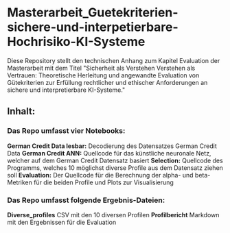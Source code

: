 # Masterarbeit_Guetekriterien-sichere-und-interpetierbare-Hochrisiko-KI-Systeme
Diese Repository stellt den technischen Anhang zum Kapitel Evaluation der Masterarbeit mit dem Titel "Sicherheit als Verstehen Verstehen als Vertrauen: Theoretische Herleitung und angewandte Evaluation von Gütekriterien zur Erfüllung rechtlicher und ethischer Anforderungen an sichere und interpretierbare KI-Systeme." 

## Inhalt: 
### Das Repo umfasst vier Notebooks:
**German Credit Data lesbar:** Decodierung des Datensatzes German Credit Data
**German Credit ANN:** Quellcode für das künstliche neuronale Netz, welcher auf dem German Credit Datensatz basiert 
**Selection:** Quellcode des Programms, welches 10 möglichst diverse Profile aus dem Datensatz ziehen soll 
**Evaluation:** Der Quellcode für die Berechnung der alpha- und beta-Metriken für die beiden Profile und Plots zur Visualisierung 

### Das Repo umfasst folgende Ergebnis-Dateien:
**Diverse_profiles** CSV mit den 10 diversen Profilen 
**Profilbericht** Markdown mit den Ergebnissen für die Evaluation



